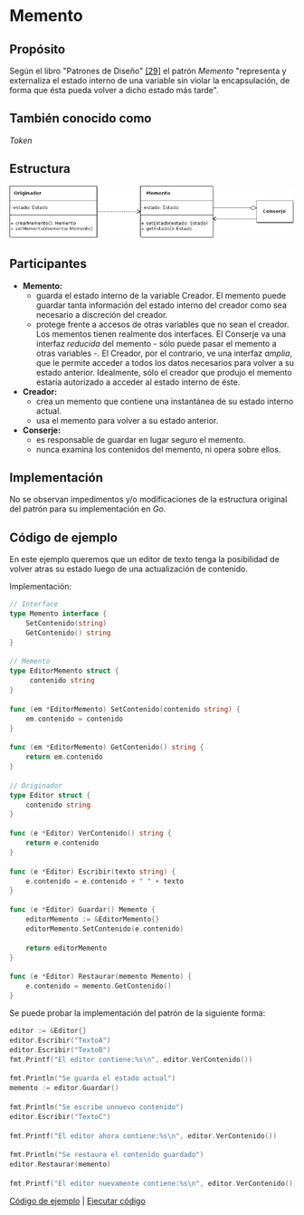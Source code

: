 # Memento

## Propósito

Según el libro "Patrones de Diseño" [\[29\]](../../../recursos.md) el patrón _Memento_ "representa y externaliza el estado interno de una variable sin violar la encapsulación, de forma que ésta pueda volver a dicho estado más tarde".

## También conocido como

_Token_

## Estructura

![](../../../.gitbook/assets/memento.png)

## Participantes

* **Memento:**
  * guarda el estado interno de la variable Creador. El memento puede guardar tanta información del estado interno del creador como sea necesario a discreción del creador.
  * protege frente a accesos de otras variables que no sean el creador. Los mementos tienen realmente dos interfaces. El Conserje va una interfaz _reducida_ del memento - sólo puede pasar el memento a otras variables -. El Creador, por el contrario, ve una interfaz _amplia_, que le permite acceder a todos los datos necesarios para volver a su estado anterior. Idealmente, sólo el creador que produjo el memento estaría autorizado a acceder al estado interno de éste.
* **Creador:**
  * crea un memento que contiene una instantánea de su estado interno actual.
  * usa el memento para volver a su estado anterior.
* **Conserje:**
  * es responsable de guardar en lugar seguro el memento.
  * nunca examina los contenidos del memento, ni opera sobre ellos.

## Implementación

No se observan impedimentos y/o modificaciones de la estructura original del patrón para su implementación en _Go_.

## Código de ejemplo

En este ejemplo queremos que un editor de texto tenga la posibilidad de volver atras su estado luego de una actualización de contenido.

Implementación:

```go
// Interface
type Memento interface {
    SetContenido(string)
    GetContenido() string
}

// Memento
type EditorMemento struct {
     contenido string
}

func (em *EditorMemento) SetContenido(contenido string) {
    em.contenido = contenido
}

func (em *EditorMemento) GetContenido() string {
    return em.contenido
}

// Originador
type Editor struct {
    contenido string
}

func (e *Editor) VerContenido() string {
    return e.contenido
}

func (e *Editor) Escribir(texto string) {
    e.contenido = e.contenido + " " + texto
}

func (e *Editor) Guardar() Memento {
    editorMemento := &EditorMemento{}
    editorMemento.SetContenido(e.contenido)

    return editorMemento
}

func (e *Editor) Restaurar(memento Memento) {
    e.contenido = memento.GetContenido()
}
```

Se puede probar la implementación del patrón de la siguiente forma:

```go
editor := &Editor{}
editor.Escribir("TextoA")
editor.Escribir("TextoB")
fmt.Printf("El editor contiene:%s\n", editor.VerContenido())

fmt.Println("Se guarda el estado actual")
memento := editor.Guardar()

fmt.Println("Se escribe unnuevo contenido")
editor.Escribir("TextoC")

fmt.Printf("El editor ahora contiene:%s\n", editor.VerContenido())

fmt.Println("Se restaura el contenido guardado")
editor.Restaurar(memento)

fmt.Printf("El editor nuevamente contiene:%s\n", editor.VerContenido())
```

[Código de ejemplo](https://github.com/danielspk/designpatternsingo/tree/master/patrones/comportamiento/memento) \| [Ejecutar código](https://play.golang.org/p/4o78qJhd-h2)

